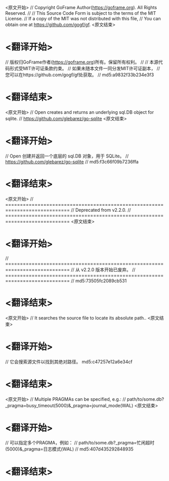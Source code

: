 
<原文开始>
// Copyright GoFrame Author(https://goframe.org). All Rights Reserved.
//
// This Source Code Form is subject to the terms of the MIT License.
// If a copy of the MIT was not distributed with this file,
// You can obtain one at https://github.com/gogf/gf.
<原文结束>

# <翻译开始>
// 版权归GoFrame作者(https://goframe.org)所有。保留所有权利。
//
// 本源代码形式受MIT许可证条款约束。
// 如果未随本文件一同分发MIT许可证副本，
// 您可以在https://github.com/gogf/gf处获取。
// md5:a9832f33b234e3f3
# <翻译结束>


<原文开始>
// Open creates and returns an underlying sql.DB object for sqlite.
// https://github.com/glebarez/go-sqlite
<原文结束>

# <翻译开始>
// Open 创建并返回一个底层的 sql.DB 对象，用于 SQLite。
// https://github.com/glebarez/go-sqlite
// md5:f3c66f09b7236ffa
# <翻译结束>


<原文开始>
		// ============================================================================
		// Deprecated from v2.2.0.
		// ============================================================================
<原文结束>

# <翻译开始>
// ============================================================================
// 从 v2.2.0 版本开始已废弃。
// ============================================================================
// md5:73505fc2089cb531
# <翻译结束>


<原文开始>
// It searches the source file to locate its absolute path..
<原文结束>

# <翻译开始>
// 它会搜索源文件以找到其绝对路径。 md5:c47257e12a6e34cf
# <翻译结束>


<原文开始>
	// Multiple PRAGMAs can be specified, e.g.:
	// path/to/some.db?_pragma=busy_timeout(5000)&_pragma=journal_mode(WAL)
<原文结束>

# <翻译开始>
// 可以指定多个PRAGMA，例如：
// path/to/some.db?_pragma=忙闲超时(5000)&_pragma=日志模式(WAL)
// md5:407d435292848935
# <翻译结束>

